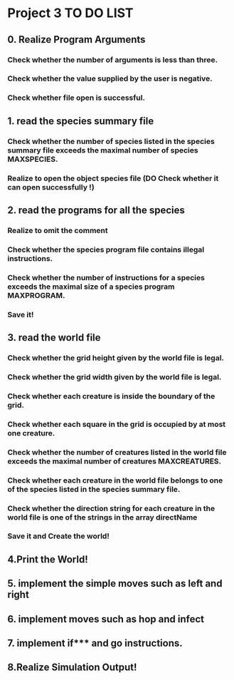# Project 3 TO DO LIST
## 0. Realize Program Arguments
###  Check whether the number of arguments is less than three.
### Check whether the value <rounds> supplied by the user is negative.
### Check whether file open is successful.

## 1. read the species summary file
### Check whether the number of species listed in the species summary file exceeds the maximal number of species MAXSPECIES.
### Realize to open the object species file (DO Check whether it can open successfully !)
## 2. read the programs for all the species
### Realize to omit the comment
### Check whether the species program file contains illegal instructions.
### Check whether the number of instructions for a species exceeds the maximal size of a species program MAXPROGRAM.
### Save it!
## 3. read the world file
### Check whether the grid height given by the world file is legal.
### Check whether the grid width given by the world file is legal.
### Check whether each creature is inside the boundary of the grid.
### Check whether each square in the grid is occupied by at most one creature.
### Check whether the number of creatures listed in the world file exceeds the maximal number of creatures MAXCREATURES.
### Check whether each creature in the world file belongs to one of the species listed in the species summary file.
###  Check whether the direction string for each creature in the world file is one of the strings in the array directName
### Save it and Create the world!

## 4.Print the World!

## 5. implement the simple moves such as left and right
## 6. implement moves such as hop and infect
## 7. implement if*** and go instructions.
## 8.Realize  Simulation Output!